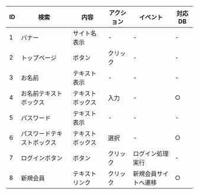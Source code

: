 | ID | 検索 | 内容 | アクション | イベント | 対応DB | 
|----|-----|-----|---------|--------|-------|
|1|バナー|サイト名表示|-|-|-| 
|2|トップページ|ボタン|クリック|-|-| 
|3|お名前|テキスト表示|-|-|-| 
|4|お名前テキストボックス|テキストボックス|入力|-|○| 
|5|パスワード|テキスト表示|-|-|-| 
|6|パスワードテキストボックス|テキストボックス|選択|-|○| 
|7|ログインボタン|ボタン|クリック|ログイン処理実行|-| 
|8|新規会員|テキストリンク|クリック|新規会員サイトへ遷移|○|
